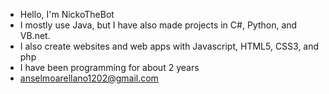 - Hello, I'm NickoTheBot
- I mostly use Java, but I have also made projects in C#, Python, and VB.net. 
- I also create websites and web apps with Javascript, HTML5, CSS3, and php
- I have been programming for about 2 years
- anselmoarellano1202@gmail.com

<!---
NickoTheBot/NickoTheBot is a ✨ special ✨ repository because its `README.md` (this file) appears on your GitHub profile.
You can click the Preview link to take a look at your changes.
--->
